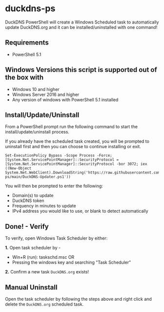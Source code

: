 
# duckdns-ps

DuckDNS PowerShell will create a Windows Scheduled task to automatically update DuckDNS.org and it can be installed/uninstalled with one command!

## Requirements
- PowerShell 5.1

## Windows Versions this script is supported out of the box with

* Windows 10 and higher
* Windows Server 2016 and higher
* Any version of windows with PowerShell 5.1 installed

## Install/Update/Uninstall
From a PowerShell prompt run the following command to start the install/update/uninstall process.

If you already have the scheduled task created, you will be prompted to uninstall first and then you can choose to continue installing or exit.

    Set-ExecutionPolicy Bypass -Scope Process -Force; [System.Net.ServicePointManager]::SecurityProtocol = [System.Net.ServicePointManager]::SecurityProtocol -bor 3072; iex ((New-Object System.Net.WebClient).DownloadString('https://raw.githubusercontent.com/AlexHimself/duckdns-ps/main/DuckDNS-Updater.ps1'))

You will then be prompted to enter the following:

 - Domain(s) to update
 - DuckDNS token
 - Frequency in minutes to update
 - IPv4 address you would like to use, or blank to detect automatically

## Done! - Verify 
To verify, open Windows Task Scheduler by either:

**1.** Open task scheduler by -
- Win+R (run): taskschd.msc
OR
- Pressing the windows key and searching "Task Scheduler"

**2.** Confirm a new task `DuckDNS.org` exists!

## Manual Uninstall
Open the task scheduler by following the steps above and right click and delete the `DuckDNS.org` scheduled task.
